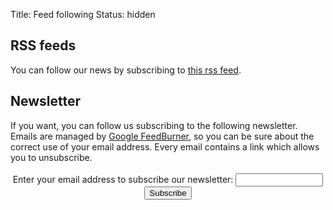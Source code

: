 Title: Feed following
Status: hidden

RSS feeds
---------

You can follow our news by subscribing to [this rss feed](http://feeds.feedburner.com/ya2tech).

Newsletter
----------

If you want, you can follow us subscribing to the following newsletter. Emails are managed by [Google FeedBurner](http://feedburner.google.com), so you can be sure about the correct use of your email address. Every email contains a link which allows you to unsubscribe.

<form style="padding: 3px; text-align: center;" action="http://feedburner.google.com/fb/a/mailverify" method="post" onsubmit="window.open('http://feedburner.google.com/fb/a/mailverify?uri=ya2tech', 'popupwindow', 'scrollbars=yes,width=550,height=520');return true" target="popupwindow">Enter your email address to subscribe our newsletter: <input style="width: 140px;" type="text" name="email" /><input type="hidden" name="uri" value="ya2tech"/><input type="hidden" name="loc" value="en_US" /><input type="submit" value="Subscribe"/></form>
